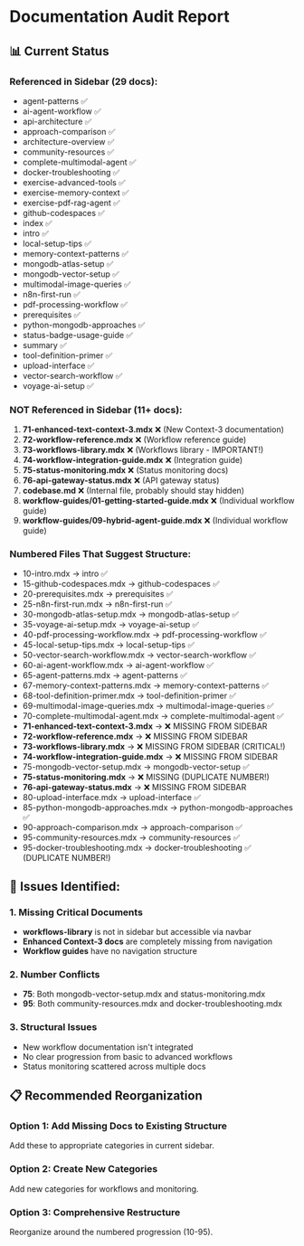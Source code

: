 # Documentation Audit Report

## 📊 Current Status

### Referenced in Sidebar (29 docs):
- agent-patterns ✅
- ai-agent-workflow ✅
- api-architecture ✅
- approach-comparison ✅
- architecture-overview ✅
- community-resources ✅
- complete-multimodal-agent ✅
- docker-troubleshooting ✅
- exercise-advanced-tools ✅
- exercise-memory-context ✅
- exercise-pdf-rag-agent ✅
- github-codespaces ✅
- index ✅
- intro ✅
- local-setup-tips ✅
- memory-context-patterns ✅
- mongodb-atlas-setup ✅
- mongodb-vector-setup ✅
- multimodal-image-queries ✅
- n8n-first-run ✅
- pdf-processing-workflow ✅
- prerequisites ✅
- python-mongodb-approaches ✅
- status-badge-usage-guide ✅
- summary ✅
- tool-definition-primer ✅
- upload-interface ✅
- vector-search-workflow ✅
- voyage-ai-setup ✅

### NOT Referenced in Sidebar (11+ docs):
1. **71-enhanced-text-context-3.mdx** ❌ (New Context-3 documentation)
2. **72-workflow-reference.mdx** ❌ (Workflow reference guide)
3. **73-workflows-library.mdx** ❌ (Workflows library - IMPORTANT!)
4. **74-workflow-integration-guide.mdx** ❌ (Integration guide)
5. **75-status-monitoring.mdx** ❌ (Status monitoring docs)
6. **76-api-gateway-status.mdx** ❌ (API gateway status)
7. **codebase.md** ❌ (Internal file, probably should stay hidden)
8. **workflow-guides/01-getting-started-guide.mdx** ❌ (Individual workflow guide)
9. **workflow-guides/09-hybrid-agent-guide.mdx** ❌ (Individual workflow guide)

### Numbered Files That Suggest Structure:
- 10-intro.mdx → intro ✅
- 15-github-codespaces.mdx → github-codespaces ✅
- 20-prerequisites.mdx → prerequisites ✅
- 25-n8n-first-run.mdx → n8n-first-run ✅
- 30-mongodb-atlas-setup.mdx → mongodb-atlas-setup ✅
- 35-voyage-ai-setup.mdx → voyage-ai-setup ✅
- 40-pdf-processing-workflow.mdx → pdf-processing-workflow ✅
- 45-local-setup-tips.mdx → local-setup-tips ✅
- 50-vector-search-workflow.mdx → vector-search-workflow ✅
- 60-ai-agent-workflow.mdx → ai-agent-workflow ✅
- 65-agent-patterns.mdx → agent-patterns ✅
- 67-memory-context-patterns.mdx → memory-context-patterns ✅
- 68-tool-definition-primer.mdx → tool-definition-primer ✅
- 69-multimodal-image-queries.mdx → multimodal-image-queries ✅
- 70-complete-multimodal-agent.mdx → complete-multimodal-agent ✅
- **71-enhanced-text-context-3.mdx** → ❌ MISSING FROM SIDEBAR
- **72-workflow-reference.mdx** → ❌ MISSING FROM SIDEBAR
- **73-workflows-library.mdx** → ❌ MISSING FROM SIDEBAR (CRITICAL!)
- **74-workflow-integration-guide.mdx** → ❌ MISSING FROM SIDEBAR
- 75-mongodb-vector-setup.mdx → mongodb-vector-setup ✅
- **75-status-monitoring.mdx** → ❌ MISSING (DUPLICATE NUMBER!)
- **76-api-gateway-status.mdx** → ❌ MISSING FROM SIDEBAR
- 80-upload-interface.mdx → upload-interface ✅
- 85-python-mongodb-approaches.mdx → python-mongodb-approaches ✅
- 90-approach-comparison.mdx → approach-comparison ✅
- 95-community-resources.mdx → community-resources ✅
- 95-docker-troubleshooting.mdx → docker-troubleshooting ✅ (DUPLICATE NUMBER!)

## 🚨 Issues Identified:

### 1. Missing Critical Documents
- **workflows-library** is not in sidebar but accessible via navbar
- **Enhanced Context-3 docs** are completely missing from navigation
- **Workflow guides** have no navigation structure

### 2. Number Conflicts
- **75**: Both mongodb-vector-setup.mdx and status-monitoring.mdx
- **95**: Both community-resources.mdx and docker-troubleshooting.mdx

### 3. Structural Issues
- New workflow documentation isn't integrated
- No clear progression from basic to advanced workflows
- Status monitoring scattered across multiple docs

## 📋 Recommended Reorganization

### Option 1: Add Missing Docs to Existing Structure
Add these to appropriate categories in current sidebar.

### Option 2: Create New Categories
Add new categories for workflows and monitoring.

### Option 3: Comprehensive Restructure
Reorganize around the numbered progression (10-95).